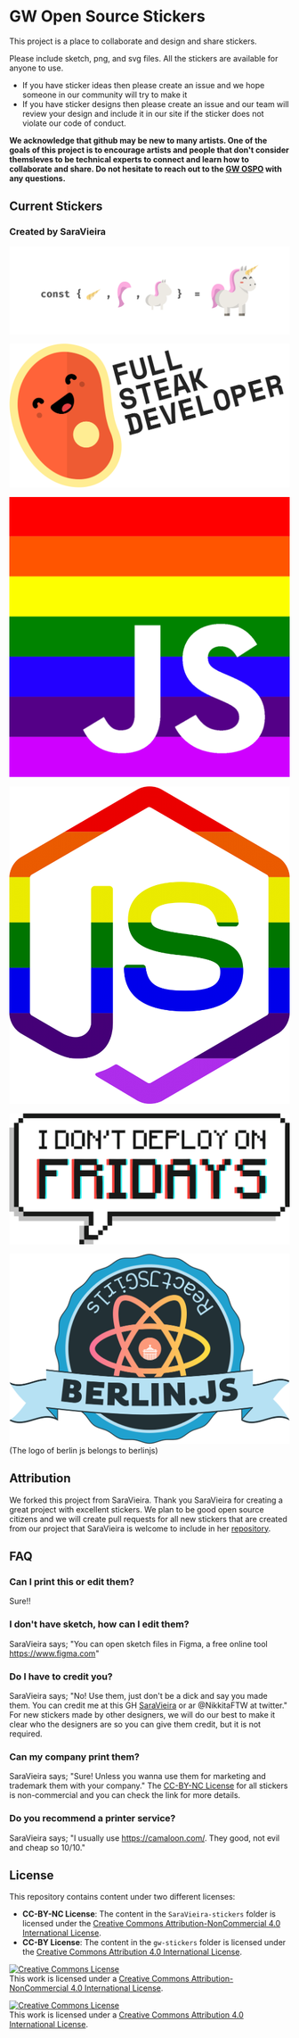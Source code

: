 # GW Open Source Stickers

This project is a place to collaborate and design and share stickers.

Please include sketch, png, and svg files.  All the stickers are available for anyone to use.

 - If you have sticker ideas then please create an issue and we hope someone in our community will try to make it
 - If you have sticker designs then please create an issue and our team will review your design and include it in our site if the sticker does not violate our code of conduct.

**We acknowledge that github may be new to many artists.  One of the goals of this project is to encourage artists and people that don't consider themsleves to be technical experts to connect and learn how to collaborate and share.  Do not hesitate to reach out to the [GW OSPO](ospo@gwu.edu) with any questions.**

## Current Stickers

### Created by SaraVieira

![unicorn](./stickers/SaraVieira-stickers/deconstructing-unicorn/unicorn.png)

![full-steak-developer](./stickers/SaraVieira-stickers/full-steak-developer/full-steak-developer.png)

![gay-js](./stickers/SaraVieira-stickers/gay-js/gayjs.png)

![gay-node](./stickers/SaraVieira-stickers/gay-node/gay-node.png)

![i-dont-deploy-on-fridays.png sticker made by @siwalikm](./stickers/SaraVieira-stickers/no-deploy-friday/iddof.png)

![berlin-js-girls.png](./stickers/SaraVieira-stickers/berlin-js-girls/berlin-js-girls.png)
(The logo of berlin js belongs to berlinjs)

## Attribution

We forked this project from SaraVieira.  Thank you SaraVieira for creating a great project with excellent stickers.  We plan to be good open source citizens and we will create pull requests for all new stickers that are created from our project that SaraVieira is welcome to include in her [repository](https://github.com/SaraVieira/open-source-stickers).

## FAQ

### Can I print this or edit them?

Sure!!

### I don't have sketch, how can I edit them?

SaraVieira says; "You can open sketch files in Figma, a free online tool
https://www.figma.com"

### Do I have to credit you?

SaraVieira says; "No! Use them, just don't be a dick and say you made them. You can credit me at this GH [SaraVieira](https://github.com/SaraVieira) or ar @NikkitaFTW at twitter."  For new stickers made by other designers, we will do our best to make it clear who the designers are so you can give them credit, but it is not required.

### Can my company print them?

SaraVieira says; "Sure! Unless you wanna use them for marketing and trademark them with your company."  The [CC-BY-NC License](https://creativecommons.org/licenses/by-nc/4.0/) for all stickers is non-commercial and you can check the link for more details.

### Do you recommend a printer service?

SaraVieira says; "I usually use https://camaloon.com/. They good, not evil and cheap so 10/10."


## License

This repository contains content under two different licenses:

- **CC-BY-NC License**: The content in the `SaraVieira-stickers` folder is licensed under the [Creative Commons Attribution-NonCommercial 4.0 International License](https://creativecommons.org/licenses/by-nc/4.0/).
- **CC-BY License**: The content in the `gw-stickers` folder is licensed under the [Creative Commons Attribution 4.0 International License](https://creativecommons.org/licenses/by/4.0/).

<a rel="license" href="http://creativecommons.org/licenses/by-nc/4.0/"><img alt="Creative Commons License" style="border-width:0" src="https://i.creativecommons.org/l/by-nc/4.0/80x15.png" /></a><br />This work is licensed under a <a rel="license" href="http://creativecommons.org/licenses/by-nc/4.0/">Creative Commons Attribution-NonCommercial 4.0 International License</a>.

<a rel="license" href="http://creativecommons.org/licenses/by/4.0/"><img alt="Creative Commons License" style="border-width:0" src="https://i.creativecommons.org/l/by/4.0/80x15.png" /></a><br />This work is licensed under a <a rel="license" href="http://creativecommons.org/licenses/by/4.0/">Creative Commons Attribution 4.0 International License</a>.
